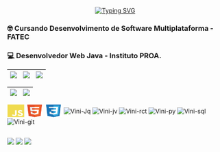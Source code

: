 <p align="center">
  <a href="https://git.io/typing-svg"><img src="https://readme-typing-svg.demolab.com?font=Fira+Code&size=22&pause=1000&color=1063de&background=73CD1600&center=true&vCenter=true&width=435&lines=Hello+World" alt="Typing SVG" /></a> 
</p>
<h3> 🤓 Cursando Desenvolvimento de Software Multiplataforma - FATEC</h3>
<h3> 💻 Desenvolvedor Web Java - Instituto PROA.</h3>

| ![](http://github-profile-summary-cards.vercel.app/api/cards/stats?username=KedssonFigueredo&theme=tokyonight) | ![](http://github-profile-summary-cards.vercel.app/api/cards/repos-per-language?username=KedssonFigueredo&theme=tokyonight) | ![](http://github-profile-summary-cards.vercel.app/api/cards/most-commit-language?username=KedssonFigueredo&theme=tokyonight) |
| :-: | :-: | :-: |

| ![](http://github-profile-summary-cards.vercel.app/api/cards/profile-details?username=KedssonFigueredo&theme=tokyonight) | ![](http://github-profile-summary-cards.vercel.app/api/cards/productive-time?username=KedssonFigueredo&theme=tokyonight&utcOffset=8) |
| :-: | :-: |


  <div>
  <img align="center" alt="Vini-Js" height="30" width="40" src="https://raw.githubusercontent.com/devicons/devicon/master/icons/javascript/javascript-plain.svg">
  <img align="center" alt="Vini-HTML" height="30" width="40" src="https://raw.githubusercontent.com/devicons/devicon/master/icons/html5/html5-original.svg">
  <img align="center" alt="Vini-CSS" height="30" width="40" src="https://raw.githubusercontent.com/devicons/devicon/master/icons/css3/css3-original.svg">
  <img align="center" alt="Vini-Jq" height="40" width="50" src="https://cdn.jsdelivr.net/gh/devicons/devicon/icons/jquery/jquery-plain-wordmark.svg" />
  <img align="center" alt="Vini-jv" heigth="40" width="50" src="https://cdn.jsdelivr.net/gh/devicons/devicon/icons/java/java-original-wordmark.svg" />
  <img  align="center" alt="Vini-rct" heigth="40" width="40" src="https://cdn.jsdelivr.net/gh/devicons/devicon/icons/react/react-original.svg" />
  <img align="center" alt="Vini-py" height="40" width="40" src="https://cdn.jsdelivr.net/gh/devicons/devicon/icons/python/python-original.svg" />
  <img align="center" alt="Vini-sql" height="60" width="70" src="https://cdn.jsdelivr.net/gh/devicons/devicon/icons/mysql/mysql-original-wordmark.svg" />
  <img align="center" alt="Vini-git" height="60" width="70" src="https://cdn.jsdelivr.net/gh/devicons/devicon/icons/git/git-plain-wordmark.svg" />
</div>

  ##
  
  <div>
      <a href="https://instagram.com/oviniciuscalo" target="_blank"><img src="https://img.shields.io/badge/-Instagram-%23E4405F?style=for-the-badge&logo=instagram&logoColor=white" target="_blank"></a>
     <a href = "mailto:vini.stcal@gmail.com"><img src="https://img.shields.io/badge/-Gmail-%23333?style=for-the-badge&logo=gmail&logoColor=white" target="_blank"></a>
   <a href="https://www.linkedin.com/in/vinicius-caló-5171b51b3" target="_blank"><img src="https://img.shields.io/badge/-LinkedIn-%230077B5?style=for-the-badge&logo=linkedin&logoColor=white" target="_blank"></a> 
  </div>
